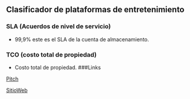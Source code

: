 ﻿## Clasificador de plataformas de entretenimiento
### SLA (Acuerdos de nivel de servicio)

-  99,9% este es el SLA de la cuenta de almacenamiento.
### TCO (costo total de propiedad)
- Costo total de propiedad.
###Links

[Pitch](http://localhost/)

[SitioWeb](http://localhost/)
